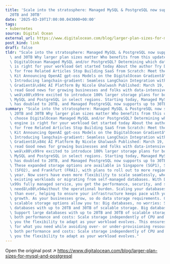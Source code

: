 ```yaml
---
title: 'Scale into the stratosphere: Managed MySQL & PostgreSQL now support up to
  20TB and 30TB'
date: '2025-03-19T17:00:00.043000+00:00'
tags:
- kubernetes
source: Digital Ocean
external_url: https://www.digitalocean.com/blog/larger-plan-sizes-for-mysql-and-postgresql
post_kind: link
draft: false
tldr: "Scale into the stratosphere: Managed MySQL & PostgreSQL now support up to 20TB\
  \ and 30TB Why larger plan sizes matter Who benefits from this update? Why choose\
  \ DigitalOcean Managed MySQL and/or PostgreSQL? Determining which database engine\
  \ is right for your workload Get started today About the author Try DigitalOcean\
  \ for free Related Articles Stop Building SaaS from Scratch: Meet the SeaNotes Starter\
  \ Kit Announcing OpenAI gpt-oss Models on the DigitalOcean Gradientâ\x84¢ AI Platform\
  \ Introducing langchain-gradient: Seamless LangChain Integration with DigitalOcean\
  \ Gradientâ\x84¢ AI Platform By Nicole Ghalwash Published: March 19, 2025 3 min\
  \ read Good news for growing businesses and folks with data-intensive applications:\
  \ weâ\x80\x99re excited to introduce 100% larger storage plans for both Managed\
  \ MySQL and PostgreSQL in select regions. Starting today, Managed MySQL storage\
  \ has doubled to 20TB, and Managed PostgreSQL now supports up to 30TB, up from 15TB."
summary: "Scale into the stratosphere: Managed MySQL & PostgreSQL now support up to\
  \ 20TB and 30TB Why larger plan sizes matter Who benefits from this update? Why\
  \ choose DigitalOcean Managed MySQL and/or PostgreSQL? Determining which database\
  \ engine is right for your workload Get started today About the author Try DigitalOcean\
  \ for free Related Articles Stop Building SaaS from Scratch: Meet the SeaNotes Starter\
  \ Kit Announcing OpenAI gpt-oss Models on the DigitalOcean Gradientâ\x84¢ AI Platform\
  \ Introducing langchain-gradient: Seamless LangChain Integration with DigitalOcean\
  \ Gradientâ\x84¢ AI Platform By Nicole Ghalwash Published: March 19, 2025 3 min\
  \ read Good news for growing businesses and folks with data-intensive applications:\
  \ weâ\x80\x99re excited to introduce 100% larger storage plans for both Managed\
  \ MySQL and PostgreSQL in select regions. Starting today, Managed MySQL storage\
  \ has doubled to 20TB, and Managed PostgreSQL now supports up to 30TB, up from 15TB.\
  \ These expanded storage options are available in Singapore (SGP1), San Francisco\
  \ (SFO2), and Frankfurt (FRA1), with plans to roll out to more regions later this\
  \ year. Now users have even more flexibility to scale seamlessly, whether growing\
  \ existing workloads or migrating from self-managed databases. With DigitalOceanâ\x80\
  \x99s fully managed service, you get the performance, security, and simplicity you\
  \ needâ\x80\x94without the operational burden. Scaling your databases is now easier\
  \ than ever, helping to ensure your infrastructure keeps pace with your business\
  \ growth. As your businesses grow, so do data storage requirements. Our expanded,\
  \ scalable storage options allow you to: Big databases, no worries: Support large\
  \ databases with up to 20TB and 30TB of scalable storage. Big databases, no worries:\
  \ Support large databases with up to 20TB and 30TB of scalable storage. Control\
  \ both performance and costs: Scale storage independently of CPU and memory, giving\
  \ you the flexibility to adapt as your workload evolves. This ensures you pay only\
  \ for what you need while avoiding over- or under-provisioning resources. Control\
  \ both performance and costs: Scale storage independently of CPU and memory, giving\
  \ you the flexibility to adapt as your workload evolves."
---
```

Open the original post ↗ https://www.digitalocean.com/blog/larger-plan-sizes-for-mysql-and-postgresql
